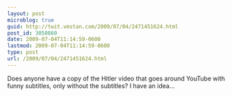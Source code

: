 ```yaml
---
layout: post
microblog: true
guid: http://twit.vmstan.com/2009/07/04/2471451624.html
post_id: 3050860
date: 2009-07-04T11:14:59-0600
lastmod: 2009-07-04T11:14:59-0600
type: post
url: /2009/07/04/2471451624.html
---
```

Does anyone have a copy of the Hitler video that goes around YouTube with funny subtitles, only without the subtitles? I have an idea...
